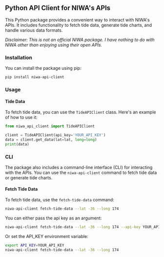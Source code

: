 ## Python API Client for NIWA's APIs

This Python package provides a convenient way to interact with NIWA's APIs. It includes functionality to fetch tide data, generate tide charts, and handle various data formats.

*Disclaimer: This is not an official NIWA package. I have nothing to do with NIWA other than enjoying using their open APIs.*

### Installation

You can install the package using pip:

```bash
pip install niwa-api-client
```

### Usage

#### Tide Data

To fetch tide data, you can use the `TideAPIClient` class. Here's an example of how to use it:

```python
from niwa_api_client import TideAPIClient

client = TideAPIClient(api_key='YOUR_API_KEY')
data = client.get_data(lat=lat, long=long)
print(data)
```

### CLI

The package also includes a command-line interface (CLI) for interacting with the APIs. You can use the `niwa-api-client` command to fetch tide data or generate tide charts.

#### Fetch Tide Data

To fetch tide data, use the `fetch-tide-data` command:

```bash
niwa-api-client fetch-tide-data --lat -36 --long 174 
```
You can either pass the api key as an argument:

```bash
niwa-api-client fetch-tide-data --lat -36 --long 174 --api-key YOUR_API_KEY
```

Or set the API_KEY environment variable:

```bash
export API_KEY=YOUR_API_KEY
niwa-api-client fetch-tide-data --lat -36 --long 174 
```





